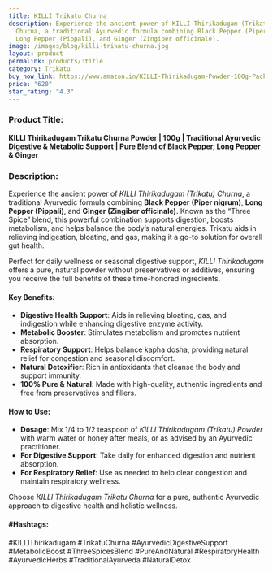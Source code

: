 ```yaml
---
title: KILLI Trikatu Churna
description: Experience the ancient power of KILLI Thirikadugam (Trikatu)
  Churna, a traditional Ayurvedic formula combining Black Pepper (Piper nigrum),
  Long Pepper (Pippali), and Ginger (Zingiber officinale).
image: /images/blog/killi-trikatu-churna.jpg
layout: product
permalink: products/:title
category: Trikatu
buy_now_link: https://www.amazon.in/KILLI-Thirikadugam-Powder-100g-Pack/dp/B07FC4YYGC/ref=sr_1_50_sspa?crid=28URIFD9O0F0A&tag=m0150-21
price: "620"
star_rating: "4.3"
---
```

### Product Title:
**KILLI Thirikadugam Trikatu Churna Powder | 100g | Traditional Ayurvedic Digestive & Metabolic Support | Pure Blend of Black Pepper, Long Pepper & Ginger**

### Description:
Experience the ancient power of *KILLI Thirikadugam (Trikatu) Churna*, a traditional Ayurvedic formula combining **Black Pepper (Piper nigrum)**, **Long Pepper (Pippali)**, and **Ginger (Zingiber officinale)**. Known as the “Three Spice” blend, this powerful combination supports digestion, boosts metabolism, and helps balance the body’s natural energies. Trikatu aids in relieving indigestion, bloating, and gas, making it a go-to solution for overall gut health. 

Perfect for daily wellness or seasonal digestive support, *KILLI Thirikadugam* offers a pure, natural powder without preservatives or additives, ensuring you receive the full benefits of these time-honored ingredients. 

#### Key Benefits:
- **Digestive Health Support**: Aids in relieving bloating, gas, and indigestion while enhancing digestive enzyme activity.
- **Metabolic Booster**: Stimulates metabolism and promotes nutrient absorption.
- **Respiratory Support**: Helps balance kapha dosha, providing natural relief for congestion and seasonal discomfort.
- **Natural Detoxifier**: Rich in antioxidants that cleanse the body and support immunity.
- **100% Pure & Natural**: Made with high-quality, authentic ingredients and free from preservatives and fillers.

#### How to Use:
- **Dosage**: Mix 1/4 to 1/2 teaspoon of *KILLI Thirikadugam (Trikatu) Powder* with warm water or honey after meals, or as advised by an Ayurvedic practitioner.
- **For Digestive Support**: Take daily for enhanced digestion and nutrient absorption.
- **For Respiratory Relief**: Use as needed to help clear congestion and maintain respiratory wellness.

Choose *KILLI Thirikadugam Trikatu Churna* for a pure, authentic Ayurvedic approach to digestive health and holistic wellness.

#### #Hashtags:
#KILLIThirikadugam #TrikatuChurna #AyurvedicDigestiveSupport #MetabolicBoost #ThreeSpicesBlend #PureAndNatural #RespiratoryHealth #AyurvedicHerbs #TraditionalAyurveda #NaturalDetox
